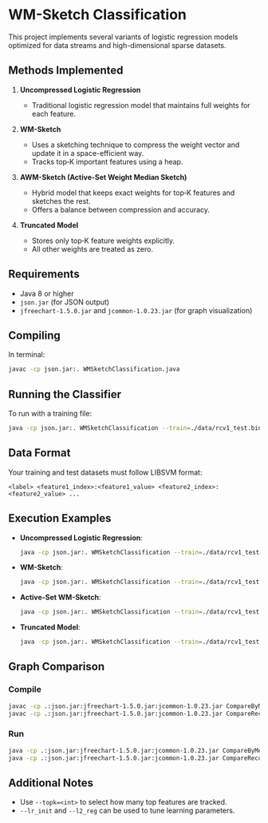 # WM-Sketch Classification

This project implements several variants of logistic regression models optimized for data streams and high-dimensional sparse datasets.

## Methods Implemented

1. **Uncompressed Logistic Regression**
   - Traditional logistic regression model that maintains full weights for each feature.

2. **WM-Sketch**
   - Uses a sketching technique to compress the weight vector and update it in a space-efficient way.
   - Tracks top‑K important features using a heap.

3. **AWM-Sketch (Active-Set Weight Median Sketch)**
   - Hybrid model that keeps exact weights for top‑K features and sketches the rest.
   - Offers a balance between compression and accuracy.

4. **Truncated Model**
   - Stores only top‑K feature weights explicitly.
   - All other weights are treated as zero.

## Requirements

- Java 8 or higher
- `json.jar` (for JSON output)
- `jfreechart-1.5.0.jar` and `jcommon-1.0.23.jar` (for graph visualization)

## Compiling

In terminal:

```bash
javac -cp json.jar:. WMSketchClassification.java
```

## Running the Classifier

To run with a training file:

```bash
java -cp json.jar:. WMSketchClassification --train=./data/rcv1_test.binary --method=AWMsketch
```


## Data Format

Your training and test datasets must follow LIBSVM format:

```
<label> <feature1_index>:<feature1_value> <feature2_index>:<feature2_value> ...
```

## Execution Examples

- **Uncompressed Logistic Regression**:
  ```bash
  java -cp json.jar:. WMSketchClassification --train=./data/rcv1_test.binary --method=UncompressedLogisticRegression
  ```

- **WM-Sketch**:
  ```bash
  java -cp json.jar:. WMSketchClassification --train=./data/rcv1_test.binary --method=WMSketch
  ```

- **Active-Set WM-Sketch**:
  ```bash
  java -cp json.jar:. WMSketchClassification --train=./data/rcv1_test.binary --method=AWMsketch
  ```

- **Truncated Model**:
  ```bash
  java -cp json.jar:. WMSketchClassification --train=./data/rcv1_test.binary --method=TruncatedModel
  ```




## Graph Comparison
### Compile

```bash
javac -cp .:json.jar:jfreechart-1.5.0.jar:jcommon-1.0.23.jar CompareByMemoryBudget.java
javac -cp .:json.jar:jfreechart-1.5.0.jar:jcommon-1.0.23.jar CompareReconstructionError.java
```

### Run

```bash
java -cp .:json.jar:jfreechart-1.5.0.jar:jcommon-1.0.23.jar CompareByMemoryBudget
java -cp .:json.jar:jfreechart-1.5.0.jar:jcommon-1.0.23.jar CompareReconstructionError
```

## Additional Notes

- Use `--topk=<int>` to select how many top features are tracked.
- `--lr_init` and `--l2_reg` can be used to tune learning parameters.

